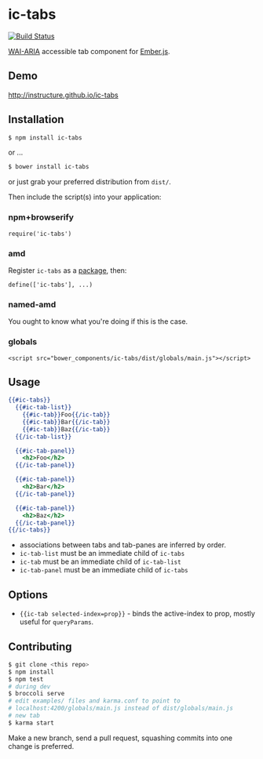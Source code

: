 ic-tabs
=======

[![Build Status](https://travis-ci.org/instructure/ic-tabs.png?branch=master)](https://travis-ci.org/instructure/ic-tabs)

[WAI-ARIA][wai-aria] accessible tab component for [Ember.js][ember].

Demo
----

http://instructure.github.io/ic-tabs

Installation
------------

```sh
$ npm install ic-tabs
```

or ...

```sh
$ bower install ic-tabs
```

or just grab your preferred distribution from `dist/`.

Then include the script(s) into your application:

### npm+browserify

`require('ic-tabs')`

### amd

Register `ic-tabs` as a [package][rjspackage], then:

`define(['ic-tabs'], ...)`

### named-amd

You ought to know what you're doing if this is the case.

### globals

`<script src="bower_components/ic-tabs/dist/globals/main.js"></script>`

Usage
-----

```handlebars
{{#ic-tabs}}
  {{#ic-tab-list}}
    {{#ic-tab}}Foo{{/ic-tab}}
    {{#ic-tab}}Bar{{/ic-tab}}
    {{#ic-tab}}Baz{{/ic-tab}}
  {{/ic-tab-list}}

  {{#ic-tab-panel}}
    <h2>Foo</h2>
  {{/ic-tab-panel}}

  {{#ic-tab-panel}}
    <h2>Bar</h2>
  {{/ic-tab-panel}}

  {{#ic-tab-panel}}
    <h2>Baz</h2>
  {{/ic-tab-panel}}
{{/ic-tabs}}
```

- associations between tabs and tab-panes are inferred by order.
- `ic-tab-list` must be an immediate child of `ic-tabs`
- `ic-tab` must be an immediate child of `ic-tab-list`
- `ic-tab-panel` must be an immediate child of `ic-tabs`

Options
-------

- `{{ic-tab selected-index=prop}}` - binds the active-index to prop,
  mostly useful for `queryParams`.

Contributing
------------

```sh
$ git clone <this repo>
$ npm install
$ npm test
# during dev
$ broccoli serve
# edit examples/ files and karma.conf to point to
# localhost:4200/globals/main.js instead of dist/globals/main.js
# new tab
$ karma start
```

Make a new branch, send a pull request, squashing commits into one
change is preferred.



  [rjspackage]:http://requirejs.org/docs/api.html#packages
  [ember]:http://emberjs.com
  [wai-aria]:http://www.w3.org/TR/wai-aria/roles#tab

